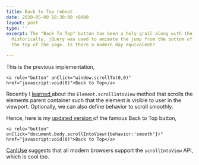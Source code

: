 ```yaml
---
title: Back to Top reboot
date: 2020-05-09 18:30:00 +0000
layout: post
type: ''
excerpt: The "Back To Top" button has been a holy grail along with the hamburger menu.
  Historically, jQuery was used to animate the jump from the bottom of the page to
  the top of the page. Is there a modern day equivalent?

---
```

This is the previous implementation,

```
<a role="button" onClick="window.scrollTo(0,0)" href="javascript:void(0)">Back to Top</a>
```

Recently I [learned ](https://developer.mozilla.org/en-US/docs/Web/API/Element/scrollIntoView)about the `Element.scrollIntoView` method that scrolls the elements parent container such that the element is visible to user in the viewport. Optionally, we can also define behavior to scroll smoothly.

Hence, here is my [updated version ](https://github.com/pankajparashar/pankajparashar.com/commit/f4b50e3d71b42ec83cdb7d259c46035196b1af19)of the famous Back to Top button,

    <a role="button" onClick="document.body.scrollIntoView({behavior:'smooth'})" href="javascript:void(0)">Back to Top</a>

[CanIUse](https://caniuse.com/#feat=scrollintoview) suggests that all modern browsers support the `scrollIntoView` API, which is cool too.